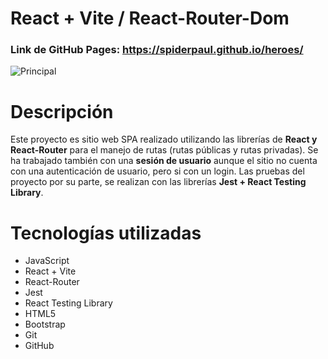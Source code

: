 # React + Vite / React-Router-Dom
### Link de GitHub Pages: <a>https://spiderpaul.github.io/heroes/</a>

![Principal](https://github.com/Spiderpaul/heroes/assets/87204262/406f0297-1b72-4da6-9301-b608ccb8745c)

# Descripción
Este proyecto es sitio web SPA realizado utilizando las librerías de <b>React y React-Router</b> para el manejo de rutas (rutas públicas y rutas privadas). Se ha trabajado también con una <b>sesión de usuario</b> aunque el sitio no cuenta con una autenticación de usuario, pero si con un login. Las pruebas del proyecto por su parte, se realizan con las librerías <b>Jest + React Testing Library</b>.

# Tecnologías utilizadas
<ul>
  <li>JavaScript</li>
  <li>React + Vite</li>
  <li>React-Router</li>
  <li>Jest</li>
  <li>React Testing Library</li>
  <li>HTML5</li>
  <li>Bootstrap</li>
  <li>Git</li>
  <li>GitHub</li>
</ul>

